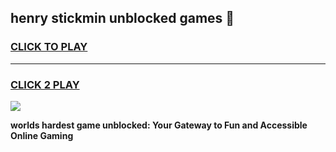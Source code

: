 
## henry stickmin unblocked games 👋
<h3>
<a href="https://premium.freeplayer.one?title=henry_stickmin_unblocked_games&ref=13F">CLICK TO PLAY</a></h3>
<hr>

<h3>
<a href="https://premium.freeplayer.one?title=henry_stickmin_unblocked_games&ref=13F">CLICK 2 PLAY</a>
  
</h3>

<a href="https://premium.freeplayer.one?title=henry_stickmin_unblocked_games&ref=12F/"><img src="https://clearcache.store/games.png"></a>


**worlds hardest game unblocked: Your Gateway to Fun and Accessible Online Gaming**
